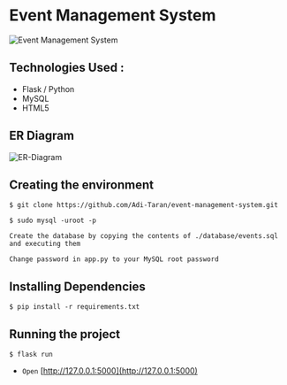 # Event Management System
![Event Management System](https://user-images.githubusercontent.com/92677342/201507545-7f4b62dd-e31a-4f77-9777-71734b620ce7.png)


## Technologies Used :

- Flask / Python
- MySQL
- HTML5

## ER Diagram
![ER-Diagram](https://user-images.githubusercontent.com/92677342/201560821-96115972-5b09-4cb1-8c4e-c367c2ce047f.png)


## Creating the environment

```
$ git clone https://github.com/Adi-Taran/event-management-system.git
```

```
$ sudo mysql -uroot -p
```


`Create the database by copying the contents of ./database/events.sql and executing them`


`Change password in app.py to your MySQL root password`

## Installing Dependencies

```
$ pip install -r requirements.txt
```

## Running the project

```
$ flask run
```


- `Open` [http://127.0.0.1:5000](http://127.0.0.1:5000)
